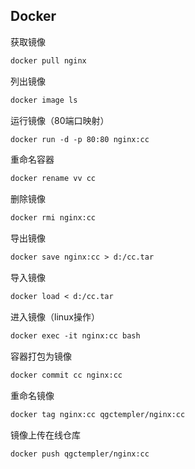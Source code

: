 ## Docker

获取镜像

```markdown
docker pull nginx
```

列出镜像

```markdown
docker image ls
```

运行镜像（80端口映射）

```markdown
docker run -d -p 80:80 nginx:cc
```

重命名容器

```markdown
docker rename vv cc
```

删除镜像

```markdown
docker rmi nginx:cc
```

导出镜像

```markdown
docker save nginx:cc > d:/cc.tar
```

导入镜像

```markdown
docker load < d:/cc.tar
```

进入镜像（linux操作）

```markdown
docker exec -it nginx:cc bash
```

容器打包为镜像

```markdown
docker commit cc nginx:cc
```

重命名镜像

```markdown
docker tag nginx:cc qgctempler/nginx:cc
```

镜像上传在线仓库

```markdown
docker push qgctempler/nginx:cc
```








